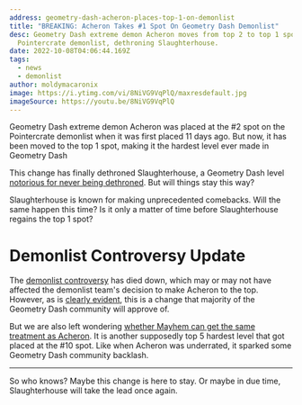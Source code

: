 ```yaml
---
address: geometry-dash-acheron-places-top-1-on-demonlist
title: "BREAKING: Acheron Takes #1 Spot On Geometry Dash Demonlist"
desc: Geometry Dash extreme demon Acheron moves from top 2 to top 1 spot on the
  Pointercrate demonlist, dethroning Slaughterhouse.
date: 2022-10-08T04:06:44.169Z
tags:
  - news
  - demonlist
author: moldymacaronix
image: https://i.ytimg.com/vi/8NiVG9VqPlQ/maxresdefault.jpg
imageSource: https://youtu.be/8NiVG9VqPlQ
---
```

Geometry Dash extreme demon Acheron was placed at the #2 spot on the Pointercrate demonlist when it was first placed 11 days ago. But now, it has been moved to the top 1 spot, making it the hardest level ever made in Geometry Dash

This change has finally dethroned Slaughterhouse, a Geometry Dash level [notorious for never being dethroned](/posts/geometry-dash-slaughterhouse-top-1/). But will things stay this way?[](/posts/geometry-dash-slaughterhouse-top-1/)

Slaughterhouse is known for making unprecedented comebacks. Will the same happen this time? Is it only a matter of time before Slaughterhouse regains the top 1 spot?

# D﻿emonlist Controversy Update

T﻿he [demonlist controversy](/posts/geometry-dash-the-problem-with-the-demonlist/) has died down, which may or may not have affected the demonlist team's decision to make Acheron to the top. However, as is [clearly evident](/geometry-dash-acheron-places-top-2-on-demonlist/), this is a change that majority of the Geometry Dash community will approve of.

B﻿ut we are also left wondering [whether Mayhem can get the same treatment as Acheron](/posts/geometry-dash-mayhem-places-top-10-in-demonlist/). It is another supposedly top 5 hardest level that got placed at the #10 spot. Like when Acheron was underrated, it sparked some Geometry Dash community backlash.

- - -

S﻿o who knows? Maybe this change is here to stay. Or maybe in due time, Slaughterhouse will take the lead once again.